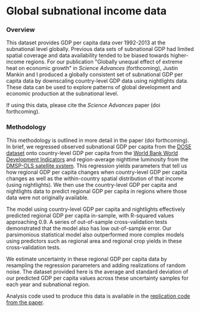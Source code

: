 # Global subnational income data

### Overview

This dataset provides GDP per capita data over 1992-2013 at the subnational level globally. Previous data sets of subnational GDP had limited spatial coverage and data availability tended to be biased towards higher-income regions. For our publication "Globally unequal effect of extreme heat on economic growth" in _Science Advances_ (forthcoming), Justin Mankin and I produced a globally consistent set of subnational GDP per capita data by downscaling country-level GDP data using nightlights data. These data can be used to explore patterns of global development and economic production at the subnational level.

If using this data, please cite the _Science Advances_ paper (doi forthcoming).

### Methodology

This methodology is outlined in more detail in the paper (doi forthcoming). In brief, we regressed observed subnational GDP per capita from the [DOSE dataset](https://zenodo.org/record/4681306#.YxnlI-xByDU) onto country-level GDP per capita from the [World Bank World Development Indicators](https://databank.worldbank.org/source/world-development-indicators) and region-average nighttime luminosity from the [DMSP-OLS satellite system](https://eogdata.mines.edu/products/dmsp/). This regression yields parameters that tell us how regional GDP per capita changes when country-level GDP per capita changes as well as the within-country spatial distribution of that income (using nightlights). We then use the country-level GDP per capita and nightlights data to predict regional GDP per capita in regions where those data were not originally available.

The model using country-level GDP per capita and nightlights effectively predicted regional GDP per capita in-sample, with R-squared values approaching 0.9. A series of out-of-sample cross-validation tests demonstrated that the model also has low out-of-sample error. Our parsimonious statistical model also outperformed more complex models using predictors such as regional area and regional crop yields in these cross-validation tests.

We estimate uncertainty in these regional GDP per capita data by resampling the regression parameters and adding realizations of random noise. The dataset provided here is the average and standard deviation of our predicted GDP per capita values across these uncertainty samples for each year and subnational region.

Analysis code used to produce this data is available in the [replication code from the paper](https://github.com/ccallahan45/CallahanMankin_ExtremeHeatEconomics_2022). 